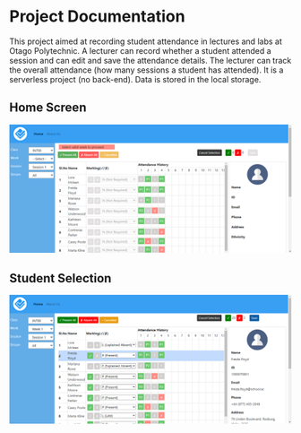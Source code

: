 # Project Documentation
This project aimed at recording student attendance in lectures and labs at Otago Polytechnic. A lecturer can record whether a student attended a session and can edit and save the attendance details. The lecturer can track the overall attendance (how many sessions a student has attended). It is a serverless project (no back-end). Data is stored in the local storage.

## Home Screen
<p align="center">
	<img src="images/home.png" width="800">
</p>

## Student Selection
<p align="center">
	<img src="images/student-selection.png" width="800">
</p>
